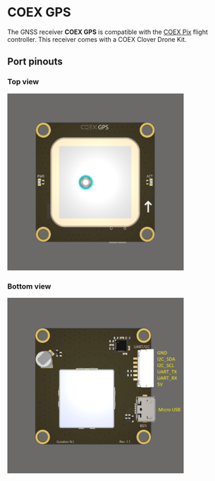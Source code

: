 # COEX GPS

The GNSS receiver **COEX GPS** is compatible with the [COEX Pix](coex_pix.md) flight controller. This receiver comes with a COEX Clover Drone Kit.

## Port pinouts

### Top view

<img src="../assets/coex_gps/coex-gps-top.png" width=400 class=zoom>

### Bottom view

<img src="../assets/coex_gps/coex-gps-bottom.png" width=400 class=zoom>

